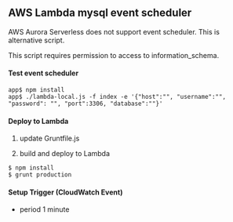 ## AWS Lambda mysql event scheduler

AWS Aurora Serverless does not support event scheduler.
This is alternative script.

This script requires permission to access to information_schema.

#### Test event scheduler
```
app$ npm install
app$ ./lambda-local.js -f index -e '{"host":"", "username":"", "password": "", "port":3306, "database":""}' 
```

#### Deploy to Lambda
1. update Gruntfile.js

2. build and deploy to Lambda
```
$ npm install
$ grunt production
```

#### Setup Trigger (CloudWatch Event)
- period 1 minute  
